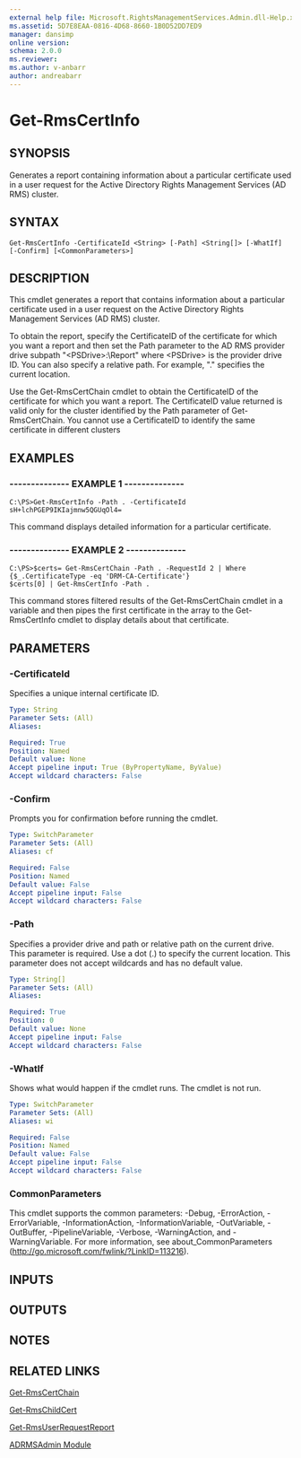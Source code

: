 ```yaml
---
external help file: Microsoft.RightsManagementServices.Admin.dll-Help.xml
ms.assetid: 5D7E8EAA-0816-4D68-8660-1B0D52DD7ED9
manager: dansimp
online version: 
schema: 2.0.0
ms.reviewer:
ms.author: v-anbarr
author: andreabarr
---
```


# Get-RmsCertInfo

## SYNOPSIS
Generates a report containing information about a particular certificate used in a user request for the Active Directory Rights Management Services (AD RMS) cluster.

## SYNTAX

```
Get-RmsCertInfo -CertificateId <String> [-Path] <String[]> [-WhatIf] [-Confirm] [<CommonParameters>]
```

## DESCRIPTION
This cmdlet generates a report that contains information about a particular certificate used in a user request on the Active Directory Rights Management Services (AD RMS) cluster.

To obtain the report, specify the CertificateID  of the certificate for which you want a report and then set the Path parameter to the AD RMS provider drive subpath "\<PSDrive\>:\Report" where \<PSDrive\> is the provider drive ID.
You can also specify a relative path.
For example, "." specifies the current location.

Use the Get-RmsCertChain cmdlet to obtain the CertificateID of the certificate for which you want a report.
The CertificateID value returned is valid only for the cluster identified by the Path parameter of Get-RmsCertChain.
You cannot use a CertificateID to identify the same certificate in different clusters

## EXAMPLES

### --------------  EXAMPLE 1 --------------
```
C:\PS>Get-RmsCertInfo -Path . -CertificateId sH+lchPGEP9IKIajmnw5QGUqOl4=
```

This command displays detailed information for a particular certificate.

### --------------  EXAMPLE 2 --------------
```
C:\PS>$certs= Get-RmsCertChain -Path . -RequestId 2 | Where {$_.CertificateType -eq 'DRM-CA-Certificate'}
$certs[0] | Get-RmsCertInfo -Path .
```

This command stores filtered results of the Get-RmsCertChain cmdlet in a variable and then pipes the first certificate in the array to the Get-RmsCertInfo cmdlet to display details about that certificate.

## PARAMETERS

### -CertificateId
Specifies a unique internal certificate ID.

```yaml
Type: String
Parameter Sets: (All)
Aliases: 

Required: True
Position: Named
Default value: None
Accept pipeline input: True (ByPropertyName, ByValue)
Accept wildcard characters: False
```

### -Confirm
Prompts you for confirmation before running the cmdlet.

```yaml
Type: SwitchParameter
Parameter Sets: (All)
Aliases: cf

Required: False
Position: Named
Default value: False
Accept pipeline input: False
Accept wildcard characters: False
```

### -Path
Specifies a provider drive and path or relative path on the current drive.
This parameter is required.
Use a dot (.) to specify the current location.
This parameter does not accept wildcards and has no default value.

```yaml
Type: String[]
Parameter Sets: (All)
Aliases: 

Required: True
Position: 0
Default value: None
Accept pipeline input: False
Accept wildcard characters: False
```

### -WhatIf
Shows what would happen if the cmdlet runs.
The cmdlet is not run.

```yaml
Type: SwitchParameter
Parameter Sets: (All)
Aliases: wi

Required: False
Position: Named
Default value: False
Accept pipeline input: False
Accept wildcard characters: False
```

### CommonParameters
This cmdlet supports the common parameters: -Debug, -ErrorAction, -ErrorVariable, -InformationAction, -InformationVariable, -OutVariable, -OutBuffer, -PipelineVariable, -Verbose, -WarningAction, and -WarningVariable. For more information, see about_CommonParameters (http://go.microsoft.com/fwlink/?LinkID=113216).

## INPUTS

## OUTPUTS

## NOTES

## RELATED LINKS

[Get-RmsCertChain](./Get-RmsCertChain.md)

[Get-RmsChildCert](./Get-RmsChildCert.md)

[Get-RmsUserRequestReport](./Get-RmsUserRequestReport.md)

[ADRMSAdmin Module](./ADRMSAdmin.md)

